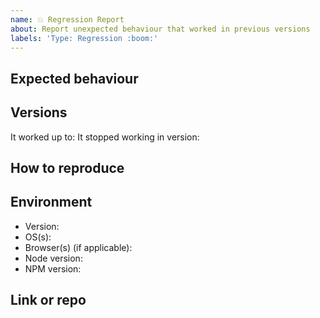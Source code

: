 ```yaml
---
name: 💥 Regression Report
about: Report unexpected behaviour that worked in previous versions
labels: 'Type: Regression :boom:'
---
```


<!--lint disable heading-style -->
## Expected behaviour
<!-- A clear and concise description of what the regression is and what you expected to happen -->

## Versions

It worked up to: 
It stopped working in version: 

## How to reproduce
<!-- Steps to reproduce the regression -->

## Environment
-   Version: 
-   OS(s): 
-   Browser(s) (if applicable): 
-   Node version: 
-   NPM version: 

## Link or repo
<!-- Paste a REPL/CodePen/LogRocket or minimal Github repo link -->

